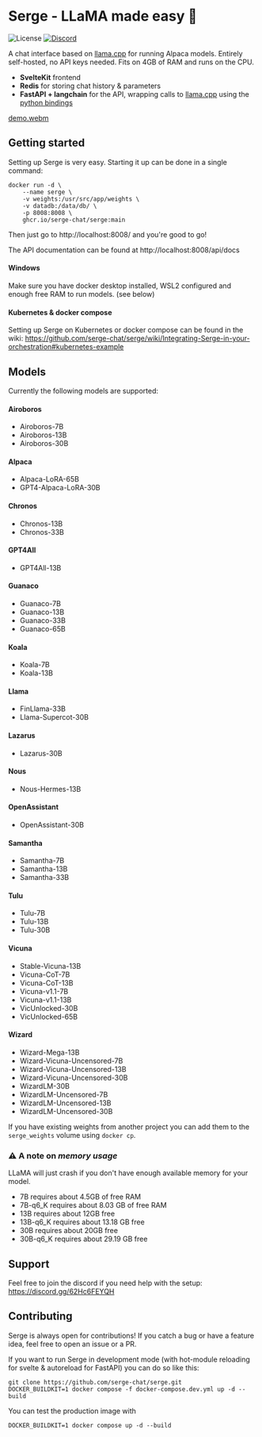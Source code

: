 # Serge - LLaMA made easy 🦙

![License](https://img.shields.io/github/license/serge-chat/serge)
[![Discord](https://img.shields.io/discord/1088427963801948201?label=Discord)](https://discord.gg/62Hc6FEYQH)

A chat interface based on [llama.cpp](https://github.com/ggerganov/llama.cpp) for running Alpaca models. Entirely self-hosted, no API keys needed. Fits on 4GB of RAM and runs on the CPU.

- **SvelteKit** frontend
- **Redis** for storing chat history & parameters
- **FastAPI + langchain** for the API, wrapping calls to [llama.cpp](https://github.com/ggerganov/llama.cpp) using the [python bindings](https://github.com/abetlen/llama-cpp-python)

[demo.webm](https://user-images.githubusercontent.com/25119303/226897188-914a6662-8c26-472c-96bd-f51fc020abf6.webm)

## Getting started

Setting up Serge is very easy. Starting it up can be done in a single command:

```
docker run -d \
    --name serge \
    -v weights:/usr/src/app/weights \
    -v datadb:/data/db/ \
    -p 8008:8008 \
    ghcr.io/serge-chat/serge:main
```

Then just go to http://localhost:8008/ and you're good to go!

The API documentation can be found at http://localhost:8008/api/docs

#### Windows

Make sure you have docker desktop installed, WSL2 configured and enough free RAM to run models. (see below)

#### Kubernetes & docker compose

Setting up Serge on Kubernetes or docker compose can be found in the wiki: https://github.com/serge-chat/serge/wiki/Integrating-Serge-in-your-orchestration#kubernetes-example

## Models

Currently the following models are supported:

#### Airoboros
- Airoboros-7B
- Airoboros-13B
- Airoboros-30B

#### Alpaca
- Alpaca-LoRA-65B
- GPT4-Alpaca-LoRA-30B

#### Chronos
- Chronos-13B
- Chronos-33B

#### GPT4All
- GPT4All-13B

#### Guanaco
- Guanaco-7B
- Guanaco-13B
- Guanaco-33B
- Guanaco-65B

#### Koala
- Koala-7B
- Koala-13B

#### Llama
- FinLlama-33B
- Llama-Supercot-30B

#### Lazarus
- Lazarus-30B

#### Nous
- Nous-Hermes-13B

#### OpenAssistant
- OpenAssistant-30B

#### Samantha
- Samantha-7B
- Samantha-13B
- Samantha-33B

#### Tulu
- Tulu-7B
- Tulu-13B
- Tulu-30B

#### Vicuna
- Stable-Vicuna-13B
- Vicuna-CoT-7B
- Vicuna-CoT-13B
- Vicuna-v1.1-7B
- Vicuna-v1.1-13B
- VicUnlocked-30B
- VicUnlocked-65B

#### Wizard
- Wizard-Mega-13B
- Wizard-Vicuna-Uncensored-7B
- Wizard-Vicuna-Uncensored-13B
- Wizard-Vicuna-Uncensored-30B
- WizardLM-30B
- WizardLM-Uncensored-7B
- WizardLM-Uncensored-13B
- WizardLM-Uncensored-30B

If you have existing weights from another project you can add them to the `serge_weights` volume using `docker cp`.

### :warning: A note on _memory usage_

LLaMA will just crash if you don't have enough available memory for your model.

- 7B requires about 4.5GB of free RAM
- 7B-q6_K requires about 8.03 GB of free RAM
- 13B requires about 12GB free
- 13B-q6_K requires about 13.18 GB free
- 30B requires about 20GB free
- 30B-q6_K requires about 29.19 GB free

## Support

Feel free to join the discord if you need help with the setup: https://discord.gg/62Hc6FEYQH

## Contributing

Serge is always open for contributions! If you catch a bug or have a feature idea, feel free to open an issue or a PR.

If you want to run Serge in development mode (with hot-module reloading for svelte & autoreload for FastAPI) you can do so like this:

```
git clone https://github.com/serge-chat/serge.git
DOCKER_BUILDKIT=1 docker compose -f docker-compose.dev.yml up -d --build
```

You can test the production image with

```
DOCKER_BUILDKIT=1 docker compose up -d --build
```
